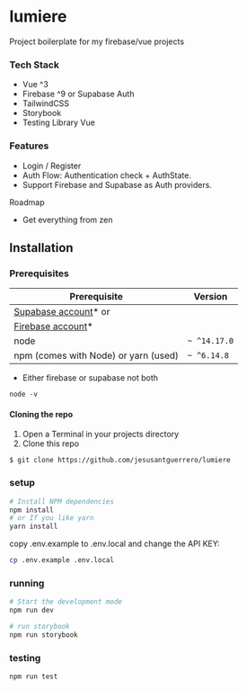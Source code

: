 # lumiere

Project boilerplate for my firebase/vue projects

### Tech Stack
- Vue ^3
- Firebase ^9 or Supabase Auth
- TailwindCSS
- Storybook
- Testing Library Vue

### Features
- Login / Register
- Auth Flow: Authentication check + AuthState.
- Support Firebase and Supabase as Auth providers.

Roadmap
- Get everything from zen

## Installation

### Prerequisites

| Prerequisite                                          | Version |
| ------------------------------------------------------| ------- |
| [Supabase account](https://supabase.com/)* or         |         |
| [Firebase account](https://firebase.google.com/)*     |         |
| node                                                  | `~ ^14.17.0`|
| npm (comes with Node) or yarn (used)                  | `~ ^6.14.8`  |

* Either firebase or supabase not both
```shell
node -v
```
#### Cloning the repo

1. Open a Terminal in your projects directory 
2. Clone this repo

```shell
$ git clone https://github.com/jesusantguerrero/lumiere
```

### setup
```bash
# Install NPM dependencies
npm install
# or If you like yarn
yarn install

```

copy .env.example to .env.local and change the API KEY:

```bash
cp .env.example .env.local
```

### running

```bash
# Start the development mode
npm run dev

# run storybook
npm run storybook
```

### testing
```
npm run test
```
